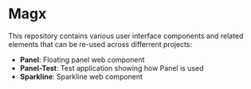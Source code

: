 # Magx

This repository contains various user interface components and related elements that can be re-used across differrent projects:

* **Panel**: Floating panel web component
* **Panel-Test**: Test application showing how Panel is used
* **Sparkline**: Sparkline web component